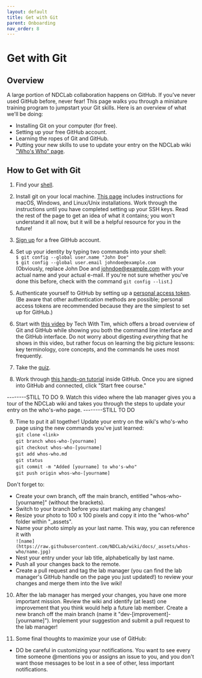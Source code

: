 ```yaml
---
layout: default
title: Get with Git
parent: Onboarding
nav_order: 8
---
```


# Get with Git

## Overview
A large portion of NDCLab collaboration happens on GitHub. If you've never used GitHub before, never fear! This page walks you through a miniature training program to jumpstart your Git skills.  Here is an overview of what we'll be doing:
* Installing Git on your computer (for free).
* Setting up your free GitHub account.
* Learning the ropes of Git and GitHub.
* Putting your new skills to use to update your entry on the NDCLab wiki ["Who's Who" page](https://ndclab.github.io/wiki/docs/welcome/whos-who.html).

## How to Get with Git

1. Find your [shell](https://ndclab.github.io/wiki/docs/technical-docs/shell.html).

2. Install git on your local machine. [This page](https://ndclab.github.io/wiki/docs/technical-docs/git_and_github.html) includes instructions for macOS, Windows, and Linux/Unix installations. Work through the instructions until you have completed setting up your SSH keys. Read the rest of the page to get an idea of what it contains; you won't understand it all now, but it will be a helpful resource for you in the future!

3. [Sign up](https://github.com) for a free GitHub account.

4. Set up your identity by typing two commands into your shell: </br>
`$ git config --global user.name "John Doe"` </br>
`$ git config --global user.email johndoe@example.com` </br>
(Obviously, replace John Doe and johndoe@example.com with your actual name and your actual e-mail. If you're not sure whether you've done this before, check with the command `git config --list`.)

5. Authenticate yourself to GitHub by setting up a [personal access token](https://docs.github.com/en/github/authenticating-to-github/keeping-your-account-and-data-secure/creating-a-personal-access-token). (Be aware that other authentication methods are possible; personal access tokens are recommended because they are the simplest to set up for GitHub.)

6. Start with [this video](https://www.youtube.com/watch?v=DVRQoVRzMIY) by Tech With Tim, which offers a broad overview of Git and GitHub while showing you both the command line interface and the GitHub interface. Do not worry about digesting *everything* that he shows in this video, but rather focus on learning the big picture lessons: key terminology, core concepts, and the commands he uses most frequently.

7. Take the [quiz](https://forms.gle/Lw5uQAvGC5XQGUum6).

8. Work through [this hands-on tutorial](https://lab.github.com/lmachens/git-and-github-first-timers) inside GitHub. Once you are signed into GitHub and connected, click "Start free course."

--------STILL TO DO
9. Watch this video where the lab manager gives you a tour of the NDCLab wiki and takes you through the steps to update your entry on the who's-who page.
--------STILL TO DO

9. Time to put it all together! Update your entry on the wiki's who's-who page using the new commands you've just learned:</br>
`git clone <link>`  </br>
`git branch whos-who-[yourname]`  </br>
`git checkout whos-who-[yourname]`  </br>
`git add whos-who.md` </br>
`git status`  </br>
`git commit -m "Added [yourname] to who's-who"`  </br>
`git push origin whos-who-[yourname]`

Don't forget to:
* Create your own branch, off the main branch, entitled "whos-who-[yourname]" (without the brackets).
* Switch to your branch before you start making any changes!
* Resize your photo to 100 x 100 pixels and copy it into the "whos-who" folder within "_assets".
* Name your photo simply as your last name. This way, you can reference it with</br>
`![name](https://raw.githubusercontent.com/NDCLab/wiki/docs/_assets/whos-who/name.jpg)`
* Nest your entry under your lab title, alphabetically by last name.
* Push all your changes back to the remote.
* Create a pull request and tag the lab manager (you can find the lab manager's GitHub handle on the page you just updated!) to review your changes and merge them into the live wiki!

10. After the lab manager has merged your changes, you have one more important mission. Review the wiki and identify (at least) one improvement that you think would help a future lab member. Create a new branch off the main branch (name it "dev-[improvement]-[yourname]"). Implement your suggestion and submit a pull request to the lab manager!

11. Some final thoughts to maximize your use of GitHub:
* DO be careful in customizing your notifications. You want to see every time someone @mentions you or assigns an issue to you, and you don't want those messages to be lost in a see of other, less important notifications.